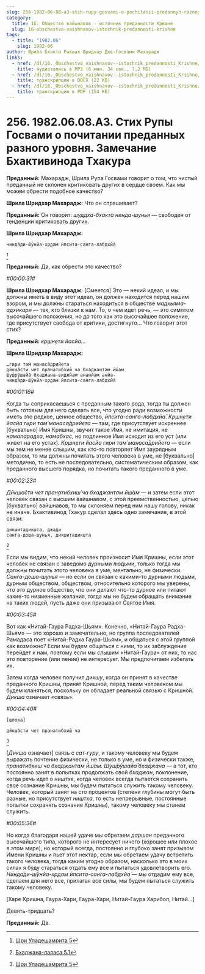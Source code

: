 ```yaml
---
slug: 256-1982-06-08-a3-stih-rupy-gosvami-o-pochitanii-predannyh-raznogo-urovnya-zamechanie-bhaktivinoda-thakura
category:
  title: 16. Общество вайшнавов - источник преданности Кришне
  slug: 16-obschestvo-vaishnavov-istochnik-predannosti-krishne
tags:
  - title: "1982.06"
    slug: 1982-06
author: Шрила Бхакти Ракшак Шридхар Дев-Госвами Махарадж
links:
  - href: /dl/16._Obschestvo_vaishnavov--istochnik_predannosti_Krishne/256_1982.06.08.A3_SridharMj_Stih_Rupy_Gosvami_o_pochitanii_predannyh_raznogo_urovnja__Zamechanie_Bhaktivinoda.mp3
    title: аудиозапись в MP3 (6 мин. 34 сек., 7,2 МБ)
  - href: /dl/16._Obschestvo_vaishnavov--istochnik_predannosti_Krishne/256_1982.06.08.A3_SridharMj_Stih_Rupy_Gosvami_o_pochitanii_predannyh_raznogo_urovnja__Zamechanie_Bhaktivinoda.docx
    title: транскрипцию в DOCX (22 КБ)
  - href: /dl/16._Obschestvo_vaishnavov--istochnik_predannosti_Krishne/256_1982.06.08.A3_SridharMj_Stih_Rupy_Gosvami_o_pochitanii_predannyh_raznogo_urovnja__Zamechanie_Bhaktivinoda.pdf
    title: транскрипцию в PDF (154 КБ)
---
```


# 256. 1982.06.08.A3. Стих Рупы Госвами о почитании преданных разного уровня. Замечание Бхактивинода Тхакура

**Преданный:** Махарадж, Шрила Рупа Госвами говорит о том, что чистый преданный не склонен критиковать других в сердце своем. Как мы можем обрести подобное качество?

**Шрила Шридхар Махарадж:** Что он спрашивает?

**Преданный:** Он говорит: *шуддха-бхакта* *нинда-шунья* — свободен от тенденции критиковать других.

**Шрила Шридхар Махарадж:**

    нинда̄ди-ш́ӯнйа-хр̣дам ӣпсита-сан̇га-лабдхйа̄
[^_ftn1]

**Преданный:** Да, как обрести это качество?

*#00:00:31#*

**Шрила Шридхар Махарадж:** [Смеется] Это — некий идеал, и мы должны иметь в виду этот идеал, он должен находится перед нашим взором, и мы должны стараться находиться в обществе *мадхьяма-адхикари* — тех, кто близки к нам. То, о чем идет речь, — это симптом высочайшего положения, но до того как это высочайшее положение, где присутствует свобода от критики, достигнуто… Что говорит этот стих?

**Преданный:** *кр̣шн̣ети йасйа…*

**Шрила Шридхар Махарадж:**

    …гири там̇ манаса̄дрийета
    дӣкша̄сти чет пран̣атибхиш́ ча бхаджантам ӣш́ам
    ш́уш́рӯшайа̄ бхаджана-виджн̃ам ананйам анйа-
    нинда̄ди-ш́ӯнйа-хр̣дам ӣпсита-сан̇га-лабдхйа̄

*#00:01:16#*

Когда ты соприкасаешься с преданным такого рода, тогда ты должен быть готовым для него сделать все, что угодно ради возможности иметь это редкое, ценное общество, *ӣпсита-сан̇га-лабдхйа̄*. *Кр̣шн̣ети йасйа гири там̇ манаса̄дрийета* — там, где присутствует искреннее [буквально] Имя Кришны, звучит такое Имя, не имитация, не *намапарадха*, *намабхас*, но подлинное Имя исходит из его уст (или живет на его устах). *Кр̣шн̣ети йасйа гири там̇ манаса̄дрийета* — если мы тем не менее слышим, как кто-то повторяет Имя заурядным образом, то мы должны почитать этого человека в уме, не [буквально] методично, то есть не последовательно, систематическим образом, как преданного высшего порядка, но почитать такого преданного в уме.

*#00:02:23#*

*Дӣкша̄сти чет пран̣атибхиш́ ча бхаджантам ӣш́ам* — и затем если этот человек связан с высшим вайшнавом, с этой преемственностью, цепью [буквально] вайшнавов, то мы склоняем перед ним нашу голову, никак не иначе. Бхактивинод Тхакур сделал здесь одно замечание, в этой связи:

    дикшитадикшта, джади
    санга-доша-шунья, дикшитадикшта
[^_ftn2]

Если мы видим, что некий человек произносит Имя Кришны, если этот человек не связан с заведомо дурными людьми, только тогда мы должны почитать этого человека в уме, ментально, не физически. *Санга-доша-шунья* — но если он связан с какими-то дурными людьми, дурным обществом, обществом, относительно которого мы уверены, что это дурное общество, что они делают что-то дурное или питают какие-то низменные желания, тогда мы не будем обращать внимание на таких людей, пусть даже они призывают Святое Имя.

*#00:03:45#*

Вот как «Нитай-Гаура Радха-Шьям». Конечно, «Нитай-Гаура Радха-Шьям» — это хорошо и замечательно, но группа последователей Рамадаса поет «Нитай-Радха Гаура-Шьям», и общаться с этой группой как возможно? Если мы будем общаться с ними, то их заблуждение перейдет к нам, поэтому если мы слышим «Нитай-Гаура» от них, то нас это повторение (или пение) не интересует. Мы предпочитаем избегать их.

Затем когда человек получил *дикшу*, когда он принят в качестве преданного Кришны, принят Кришной, перед таким человеком мы будем кланяться, поскольку он обладает реальной связью с Кришной. *Дикша* означает «связь».

*#00:04:40#*

    [шлока]

    дӣкша̄сти чет пранатибхиш́ ча
[^_ftn3]

[*Дикша* означает] связь с *сат-гуру*, и такому человеку мы будем выражать почтение физически, не только в уме, но и физически также, *пранатибхиш́ ча бхаджантам ӣш́ам. Ш́уш́рӯшайа̄ бхаджана* — а тот, кто постоянно занят в попытках продолжать свой *бхаджан*, поклонение, когда речь идет о *ништхе*, когда человек всегда пытается сохранить свое сознание Кришны, мы будем пытаться служить такому человеку. Человек, который занят на сто процентов (степени глубины могут быть разные, но присутствует *ништха*, то есть непрерывные, постоянные попытки сохранять сознание Кришны), такому человеку мы станем служить.

*#00:05:36#*

Но когда благодаря нашей удаче мы обретаем *даршан* преданного высочайшего типа, которого не интересует ничего (хорошее или плохое в этом мире), но который всегда, постоянно и глубоко занят призывом Имени Кришны и пьет этот нектар, если мы обретаем удачу встретить такого человека, тогда каким угодно образом, насколько это в моих силах я буду стараться отдать ему все и пытаться удовлетворить его. *Нинда̄ди-ш́ӯнйа-хр̣дам ӣпсита-сан̇га-лабдхйа̄* — мы отдадим ему все, сделаем для него все, прилагая все силы, мы будем пытаться служить такому человеку.

[Харе Кришна, Гаура-Хари, Гаура-Хари, Нитай-Гаура Харибол, Нитай…]

Девять-тридцать?

**Преданный:** Да.



[^_ftn1]: [Шри Упадешамрита 5](../notes/shri-upadeshamrita/shri-upadeshamrita-5.md)

[^_ftn2]: [Бхаджана-лаласа 5.1](../notes/bhadzhana-lalasa/bhadzhana-lalasa-5-1.md)

[^_ftn3]: [Шри Упадешамрита 5](../notes/shri-upadeshamrita/shri-upadeshamrita-5.md)
